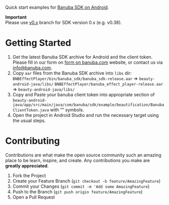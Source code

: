 Quick start examples for [Banuba SDK on Android](https://docs.banuba.com/face-ar-sdk-v1/android/android_overview).  
  
**Important**  
Please use [v0.x](../../tree/v0.x) branch for SDK version 0.x (e.g. v0.38).  
  
# Getting Started

1. Get the latest Banuba SDK archive for Android and the client token. Please fill in our form on [form on banuba.com](https://www.banuba.com/face-filters-sdk) website, or contact us via [info@banuba.com](mailto:info@banuba.com).
2. Copy `aar` files from the Banuba SDK archive into `libs` dir:
    `BNBEffectPlayer/bin/banuba_sdk/banuba_sdk-release.aar` => `beauty-android-java/libs/`
    `BNBEffectPlayer/banuba_effect_player-release.aar` => `beauty-android-java/libs/`
3. Copy and Paste your banuba client token into appropriate section of `beauty-android-java/app/src/main/java/com/banuba/sdk/example/beautification/BanubaClientToken.java` with “” symbols.
4. Open the project in Android Studio and run the necessary target using the usual steps.

# Contributing

Contributions are what make the open source community such an amazing place to be learn, inspire, and create. Any contributions you make are **greatly appreciated**.

1. Fork the Project
2. Create your Feature Branch (`git checkout -b feature/AmazingFeature`)
3. Commit your Changes (`git commit -m 'Add some AmazingFeature`)
4. Push to the Branch (`git push origin feature/AmazingFeature`)
5. Open a Pull Request
